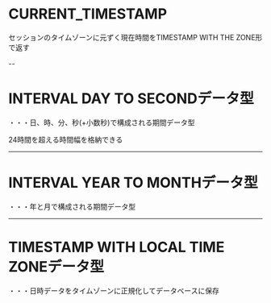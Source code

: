 # CURRENT_TIMESTAMP
セッションのタイムゾーンに元ずく現在時間をTIMESTAMP WITH THE ZONE形で返す

--
# INTERVAL DAY TO SECONDデータ型
・・・日、時、分、秒(+小数秒)で構成される期間データ型

24時間を超える時間幅を格納できる

---
# INTERVAL YEAR TO MONTHデータ型
・・・年と月で構成される期間データ型

---
# TIMESTAMP WITH LOCAL TIME ZONEデータ型
・・・日時データをタイムゾーンに正規化してデータベースに保存